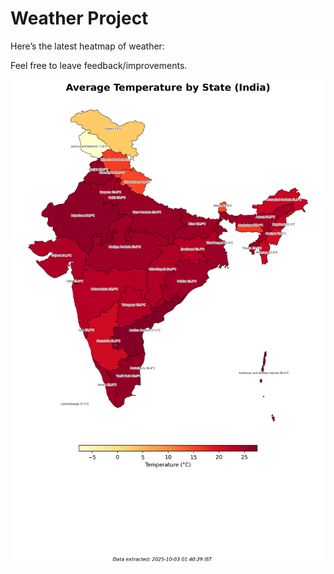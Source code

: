# Weather Project

Here’s the latest heatmap of weather:

Feel free to leave feedback/improvements.

![India Heatmap](docs/assets/india_heatmap.png?v=DEDC38)
